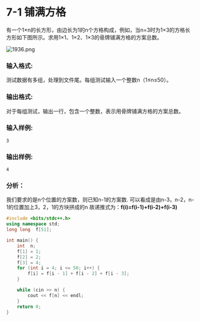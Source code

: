 # 7-1 铺满方格

有一个1×n的长方形，由边长为1的n个方格构成，例如，当n=3时为1×3的方格长方形如下图所示。求用1×1、1×2、1×3的骨牌铺满方格的方案总数。

![1936.png](https://images.ptausercontent.com/13de27cd-8c68-4423-9cc5-4f89b9a6e5dd.png)

### 输入格式:

测试数据有多组，处理到文件尾。每组测试输入一个整数n（1≤n≤50）。

### 输出格式:

对于每组测试，输出一行，包含一个整数，表示用骨牌铺满方格的方案总数。

### 输入样例:

```in
3
```

### 输出样例:

```out
4
```

### 分析：

我们要求的是n个位置的方案数，则已知n-1的方案数.
可以看成是由n-3，n-2，n-1的位置加上3，2，1的方块拼成的n
故递推式为：**f(i)=f(i-1)+f(i-2)+f(i-3)**

```c++
#include <bits/stdc++.h>
using namespace std;
long long  f[51];

int main() {
	int  n;
	f[1] = 1;
	f[2] = 2;
	f[3] = 4;
	for (int i = 4; i <= 50; i++) {
		f[i] = f[i - 1] + f[i - 2] + f[i - 3];
	}

	while (cin >> n) {
		cout << f[n] << endl;
	}
	return 0;
}
```

